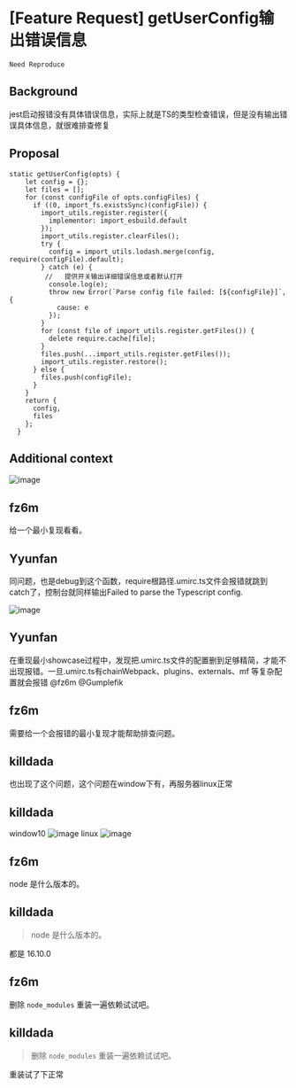 # [Feature Request] getUserConfig输出错误信息

`Need Reproduce`

## Background

jest启动报错没有具体错误信息，实际上就是TS的类型检查错误，但是没有输出错误具体信息，就很难排查修复

## Proposal

```
static getUserConfig(opts) {
    let config = {};
    let files = [];
    for (const configFile of opts.configFiles) {
      if ((0, import_fs.existsSync)(configFile)) {
        import_utils.register.register({
          implementor: import_esbuild.default
        });
        import_utils.register.clearFiles();
        try {
          config = import_utils.lodash.merge(config, require(configFile).default);
        } catch (e) {
         //   提供开关输出详细错误信息或者默认打开
          console.log(e);
          throw new Error(`Parse config file failed: [${configFile}]`, {
            cause: e
          });
        }
        for (const file of import_utils.register.getFiles()) {
          delete require.cache[file];
        }
        files.push(...import_utils.register.getFiles());
        import_utils.register.restore();
      } else {
        files.push(configFile);
      }
    }
    return {
      config,
      files
    };
  }
```

## Additional context

![image](https://user-images.githubusercontent.com/19474332/196875744-dc0d8650-3aa0-477c-9543-4f5151aca192.png)

## fz6m

给一个最小复现看看。

## Yyunfan

同问题，也是debug到这个函数，require根路径.umirc.ts文件会报错就跳到catch了，控制台就同样输出Failed to parse the Typescript config.

![image](https://github.com/umijs/umi/assets/11605443/90aba962-487d-4ebb-80f6-3612dfb73ada)

## Yyunfan

在重现最小showcase过程中，发现把.umirc.ts文件的配置删到足够精简，才能不出现报错。一旦.umirc.ts有chainWebpack、plugins、externals、mf 等复杂配置就会报错 @fz6m @Gumplefik

## fz6m

需要给一个会报错的最小复现才能帮助排查问题。

## killdada

也出现了这个问题，这个问题在window下有，再服务器linux正常

## killdada

window10
![image](https://github.com/umijs/umi/assets/16487810/f5a95e51-2bfd-4d9b-894a-8cf27353363d)
linux
![image](https://github.com/umijs/umi/assets/16487810/1286709d-d7c8-4c2a-b5f9-7d8647e8d325)

## fz6m

node 是什么版本的。

## killdada

> node 是什么版本的。

都是 16.10.0

## fz6m

删除 `node_modules` 重装一遍依赖试试吧。

## killdada

> 删除 `node_modules` 重装一遍依赖试试吧。

重装试了下正常
